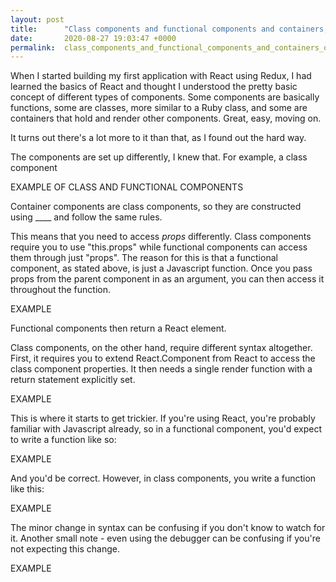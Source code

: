 ```yaml
---
layout: post
title:      "Class components and functional components and containers, oh my!"
date:       2020-08-27 19:03:47 +0000
permalink:  class_components_and_functional_components_and_containers_oh_my
---
```



When I started building my first application with React using Redux, I had learned the basics of React and thought I understood the pretty basic concept of different types of components.  Some components are basically functions, some are classes, more similar to a Ruby class, and some are containers that hold and render other components.  Great, easy, moving on.

It turns out there's a lot more to it than that, as I found out the hard way.

The components are set up differently, I knew that.  For example, a class component 

EXAMPLE OF CLASS AND FUNCTIONAL COMPONENTS

Container components are class components, so they are constructed using ____ and follow the same rules.

This means that you need to access *props* differently.  Class components require you to use "this.props" while functional components can access them through just "props".  The reason for this is that a functional component, as stated above, is just a Javascript function.  Once you pass props from the parent component in as an argument, you can then access it throughout the function.

EXAMPLE 

Functional components then return a React element.

Class components, on the other hand, require different syntax altogether.  First, it requires you to extend React.Component from React to access the class component properties.  It then needs a single render function with a return statement explicitly set.

EXAMPLE

This is where it starts to get trickier.  If you're using React, you're probably familiar with Javascript already, so in a functional component, you'd expect to write a function like so:

EXAMPLE 

And you'd be correct.  However, in class components, you write a function like this:

EXAMPLE

The minor change in syntax can be confusing if you don't know to watch for it.  Another small note - even using the debugger can be confusing if you're not expecting this change.

EXAMPLE


